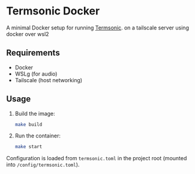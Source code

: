 # Termsonic Docker

A minimal Docker setup for running [Termsonic](https://git.sixfoisneuf.fr/termsonic). on a tailscale server using docker over wsl2

## Requirements

- Docker  
- WSLg (for audio)  
- Tailscale (host networking)  

## Usage

1. Build the image:
   ```bash
   make build
   ```

2. Run the container:
   ```bash
   make start
   ```

Configuration is loaded from `termsonic.toml` in the project root (mounted into `/config/termsonic.toml`).  

